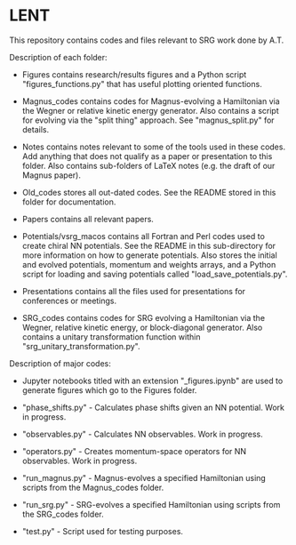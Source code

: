 # LENT

This repository contains codes and files relevant to SRG work done by A.T.


Description of each folder:

* Figures contains research/results figures and a Python script "figures_functions.py" that has useful plotting oriented functions.

* Magnus_codes contains codes for Magnus-evolving a Hamiltonian via the Wegner or relative kinetic energy generator. Also contains a script for evolving via the "split thing" approach. See "magnus_split.py" for details.

* Notes contains notes relevant to some of the tools used in these codes. Add anything that does not qualify as a paper or presentation to this folder. Also contains sub-folders of LaTeX notes (e.g. the draft of our Magnus paper).

* Old_codes stores all out-dated codes. See the README stored in this folder for documentation.

* Papers contains all relevant papers.

* Potentials/vsrg_macos contains all Fortran and Perl codes used to create chiral NN potentials. See the README in this sub-directory for more information on how to generate potentials. Also stores the initial and evolved potentials, momentum and weights arrays, and a Python script for loading and saving potentials called "load_save_potentials.py". 

* Presentations contains all the files used for presentations for conferences or meetings.

* SRG_codes contains codes for SRG evolving a Hamiltonian via the Wegner, relative kinetic energy, or block-diagonal generator. Also contains a unitary transformation function within "srg_unitary_transformation.py".


Description of major codes:

* Jupyter notebooks titled with an extension "_figures.ipynb" are used to generate figures which go to the Figures folder.

* "phase_shifts.py" - Calculates phase shifts given an NN potential. Work in progress.

* "observables.py" - Calculates NN observables. Work in progress.

* "operators.py" - Creates momentum-space operators for NN observables. Work in progress.

* "run_magnus.py" - Magnus-evolves a specified Hamiltonian using scripts from the Magnus_codes folder.

* "run_srg.py" - SRG-evolves a specified Hamiltonian using scripts from the SRG_codes folder.

* "test.py" - Script used for testing purposes.
